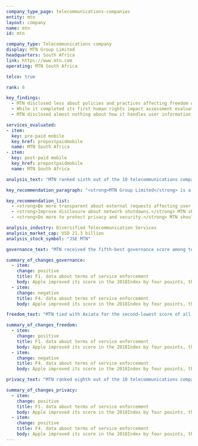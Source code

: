 ```yaml
---
company_type_page: telecommunications-companies
entity: mtn
layout: company
name: mtn
id: mtn

company_type: Telecommunications company
display: MTN Group Limited
headquarters: South Africa
link: https://www.mtn.com
operating: MTN South Africa

telco: true

rank: 6

key_findings:
  - MTN disclosed less about policies and practices affecting freedom of expression and privacy than most of its peers.
  - While it completed its first human rights impact assessment evaluating risks to users’ freedom of expression and privacy, MTN still lacked transparency about key policies affecting these rights, including how it handles government requests to shut down networks and to hand over user information.
  - MTN disclosed almost nothing about how it handles user information, including what it collects, shares, and for what purpose, as well as what steps it takes to keep user information secure.

services_evaluated:
- item:
  key: pre-paid mobile
  key_href: prepostpaidmobile
  name: MTN South Africa
- item:
  key: post-paid mobile
  key_href: prepostpaidmobile
  name: MTN South Africa

analysis_text: "MTN ranked sixth out of the 10 telecommunications companies evaluated, disclosing little about policies and practices affecting freedom of expression and privacy. In 2017, the company conducted its first human rights impact assessment evaluating freedom of expression and privacy risks associated with its products and services, resulting in an improved governance score in the 2018 Index. However, MTN’s privacy score declined due to less clear disclosure of how it responds to government requests for user information. While South African law prevents MTN South Africa from disclosing information about government requests for user information, MTN at the group level could still be much more transparent about many of its policies and practices that affect users’ freedom of expression and privacy."

key_recommendation_paragraph: "<strong>MTN Group Limited</strong> is a telecommunications company that serves markets in <a href=\"https://www.mtn.com/en/mtn-group/about-us/our-story/Pages/where-we-are.aspx\" target=\"_blank\">24 countries</a> in Africa and the Middle East. It offers voice and data services, and business services, such as cloud, infrastructure, network, software, and enterprise mobility."

key_recommendation_list:
  - <strong>Be more transparent about external requests affecting user rights.</strong> MTN should disclose information about government and private requests to restrict content or accounts, and about private requests for user information.
  - <strong>Improve disclosure about network shutdowns.</strong> MTN should disclose more information about how the company handles government network shutdowns, including making a clear commitment to push back against these types of requests.
  - <strong>Do more to protect privacy and security.</strong> MTN should be more transparent about how it handles user information, including how it keeps user information secure.

analysis_industry: Diversified Telecommunication Services
analysis_market_cap: USD 21.3 billion
analysis_stock_symbol: "JSE MTN"

governance_text: "MTN received the fifth-best governance score among telecommunications companies. It improved its governance score in the 2018 Index by disclosing it conducted human rights due diligence on its products and services (G4). The company disclosed an explicit commitment to freedom of expression and privacy as human rights (G1), and evidence of senior leadership oversight within the company on these issues (G2). However, the company fell short on other governance indicators: it disclosed a whistleblower program, but only for reporting cases of corruption and fraud (G3). Likewise, it lacked clear disclosure of whether it engages with stakeholders representing people whose freedom of expression and privacy are directly impacted by the company’s business (G5), or of a grievance and remedy mechanism allowing users to voice freedom of expression and privacy complaints (G6)."

summary_of_changes_governance:
  - item:
    change: positive
    title: F1. data about terms of service enforcement
    body: Apple improved its score in the 2018Index by four pouints, the second-largest score improvement of any company evaluated(after Twitter). The company improved its public commitment.
  - item:
    change: negative
    title: F4. data about terms of service enforcement
    body: Apple improved its score in the 2018Index by four pouints, the second-largest score improvement of any company evaluated(after Twitter). The company improved its public commitment.

freedom_text: "MTN tied with Axiata for the second-lowest score of all telecommunications companies in the Freedom of Expression category, ahead of only Bharti Airtel.<br /><br /><strong>Content and account restriction requests:</strong> MTN was one of six telecommunications companies to disclose nothing about its process for handling government and private requests to block content or restrict user accounts (F5-F7). South African law does not prevent companies from disclosing information about how they handle these requests, nor does it prohibit them from publishing this data. <br /><br /><strong>Network management and shutdowns:</strong> MTN South Africa disclosed little about its network management and shutdown policies, on par with Airtel India and América Móvil’s Telcel (F9). The company disclosed a program enabling users to access Facebook without it counting towards their data cap, a practice known as “<a href=\"https://social.techcrunch.com/2017/04/16/wtf-is-zero-rating\" target=\"_blank\">zero rating</a>,” but disclosed no additional information about its network management practices (F9). MTN <a href=\"https://www.mtn.com/MTN%20Service%20Detail%20Report%20archive/MTN%20Group%20Sustainability%20Report%202016.pdf\" target=\"_blank\">committed</a> to notify users about network service disruptions when it is “safe and legal” to do so, and <a href=\"https://www.mtn.com/MTN%20Service%20Detail%20Report%20archive/MTN_Group_Sustainabilty_Report_2015.pdf\" target=\"_blank\">provided</a> an example of when it pushed back against a network shutdown request, though it fell short of making a clear and unequivocal commitment to push back against all such requests (F10).<br /><br /><strong>Identity policy:</strong> MTN South Africa did not disclose if it requires pre-paid mobile users to register their SIM card with the company using their government-issued identification. All mobile phone users in South Africa are <a href=\"http://www.internet.org.za/ricpci.html\" target=\"_blank\">legally required</a> to do so (F11)."

summary_of_changes_freedom:
  - item:
    change: positive
    title: F1. data about terms of service enforcement
    body: Apple improved its score in the 2018Index by four pouints, the second-largest score improvement of any company evaluated(after Twitter). The company improved its public commitment.
  - item:
    change: negative
    title: F4. data about terms of service enforcement
    body: Apple improved its score in the 2018Index by four pouints, the second-largest score improvement of any company evaluated(after Twitter). The company improved its public commitment.

privacy_text: "MTN ranked eighth out of the 10 telecommunications companies in the Privacy category, ahead of only Etisalat and Ooredoo.<br /><br /><strong>Handling of user information:</strong> MTN South Africa disclosed less than most of its peers about its handling of user information (P3-P8). It provided just minimal information about what types of user information it collects and why (P3, P5), and no information about what information it shares (P4), or for how long it retains user information (P6). It also did not disclose any options for users to control what information the company collects and uses (P7), or options for users to obtain all of the information the company holds on them (P8).<br /><br /><strong>Requests for user information:</strong> Like most telecommunications companies, MTN South Africa provided almost no information about how it handles government and private requests for user information (P10-P11). While the company <a href=\"http://www.mtn-investor.com/mtn_ar2012/gov-social.php\" target=\"_blank\">previously provided</a> information on how it carries out due diligence on government and private requests, researchers were unable to locate such information in current company disclosure. Companies in South Africa are <a href=\"http://www.internet.org.za/ricpci.html\" target=\"_blank\">prohibited</a> from publishing information about government requests for user information, including the fact that a request was made, but nothing prevents them from fully disclosing how they handle private requests and the number of these requests they receive and comply with. <br /><br /><strong>Security:</strong> MTN South Africa disclosed minimal information about its security policies, performing better than only Etisalat UAE and Ooredoo Qatar on these indicators (P13-P18). However, it was one of only two telecommunications companies (along with AT&T) to offer any disclosure on its processes for addressing security vulnerabilities (P14). Like most of its peers, MTN South Africa provided no information about its policies for responding in the event of a data breach (P15)."

summary_of_changes_privacy:
  - item:
    change: positive
    title: F1. data about terms of service enforcement
    body: Apple improved its score in the 2018Index by four pouints, the second-largest score improvement of any company evaluated(after Twitter). The company improved its public commitment.
  - item:
    change: positive
    title: F4. data about terms of service enforcement
    body: Apple improved its score in the 2018Index by four pouints, the second-largest score improvement of any company evaluated(after Twitter). The company improved its public commitment.
---
```

